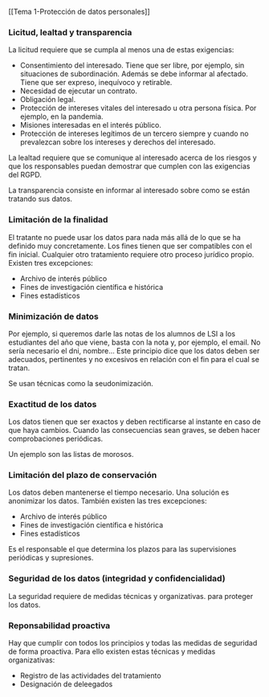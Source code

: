 [[Tema 1-Protección de datos personales]]

### Licitud, lealtad y transparencia
La licitud requiere que se cumpla al menos una de estas exigencias:
+ Consentimiento del interesado. Tiene que ser libre, por ejemplo, sin situaciones de subordinación. Además se debe informar al afectado. Tiene que ser expreso, inequívoco y retirable.
+ Necesidad de ejecutar un contrato.
+ Obligación legal. 
+ Protección de intereses vitales del interesado u otra persona física. Por ejemplo, en la pandemia.
+ Misiones interesadas en el interés público.
+ Protección de intereses legítimos de un tercero siempre y cuando no prevalezcan sobre los intereses y derechos del interesado.

La lealtad requiere que se comunique al interesado acerca de los riesgos y que los responsables puedan demostrar  que cumplen con las exigencias del RGPD.

La transparencia consiste en informar al interesado sobre como se están tratando sus datos. 

### Limitación de la finalidad
El tratante no puede usar los datos para nada más allá de lo que se ha definido muy concretamente. Los fines tienen que ser compatibles con el fin inicial. Cualquier otro tratamiento requiere otro proceso jurídico propio. Existen tres excepciones:
+ Archivo de interés público
+ Fines de investigación científica e histórica
+ Fines estadísticos

### Minimización de datos
Por ejemplo, si queremos darle las notas de los alumnos de LSI a los estudiantes del año que viene, basta con la nota y, por ejemplo, el email. No sería necesario el dni, nombre... Este principio dice que los datos deben ser adecuados, pertinentes y no excesivos en relación con el fin para el cual se tratan.

Se usan técnicas como la seudonimización.

### Exactitud de los datos
Los datos tienen que ser exactos y deben rectificarse al instante en caso de que haya cambios. Cuando las consecuencias sean graves, se deben hacer comprobaciones periódicas. 

Un ejemplo son las listas de morosos. 

### Limitación del plazo de conservación
Los datos deben mantenerse el tiempo necesario. Una solución es anonimizar los datos. También existen las tres excepciones:
+ Archivo de interés público
+ Fines de investigación científica e histórica
+ Fines estadísticos

Es el responsable el que determina los plazos para las supervisiones periódicas y supresiones.

### Seguridad de los datos (integridad y confidencialidad)
La seguridad requiere de medidas técnicas y organizativas. para proteger los datos. 

### Reponsabilidad proactiva
Hay que cumplir con todos los principios y todas las medidas de seguridad de forma proactiva. Para ello existen estas técnicas y medidas organizativas:
+ Registro de las actividades del tratamiento
+ Designación de deleegados
